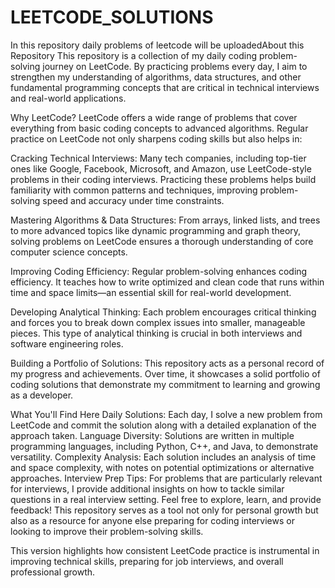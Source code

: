 # LEETCODE_SOLUTIONS
In this repository daily problems of leetcode will be uploadedAbout this Repository
This repository is a collection of my daily coding problem-solving journey on LeetCode. By practicing problems every day, I aim to strengthen my understanding of algorithms, data structures, and other fundamental programming concepts that are critical in technical interviews and real-world applications.

Why LeetCode?
LeetCode offers a wide range of problems that cover everything from basic coding concepts to advanced algorithms. Regular practice on LeetCode not only sharpens coding skills but also helps in:

Cracking Technical Interviews: Many tech companies, including top-tier ones like Google, Facebook, Microsoft, and Amazon, use LeetCode-style problems in their coding interviews. Practicing these problems helps build familiarity with common patterns and techniques, improving problem-solving speed and accuracy under time constraints.

Mastering Algorithms & Data Structures: From arrays, linked lists, and trees to more advanced topics like dynamic programming and graph theory, solving problems on LeetCode ensures a thorough understanding of core computer science concepts.

Improving Coding Efficiency: Regular problem-solving enhances coding efficiency. It teaches how to write optimized and clean code that runs within time and space limits—an essential skill for real-world development.

Developing Analytical Thinking: Each problem encourages critical thinking and forces you to break down complex issues into smaller, manageable pieces. This type of analytical thinking is crucial in both interviews and software engineering roles.

Building a Portfolio of Solutions: This repository acts as a personal record of my progress and achievements. Over time, it showcases a solid portfolio of coding solutions that demonstrate my commitment to learning and growing as a developer.

What You'll Find Here
Daily Solutions: Each day, I solve a new problem from LeetCode and commit the solution along with a detailed explanation of the approach taken.
Language Diversity: Solutions are written in multiple programming languages, including Python, C++, and Java, to demonstrate versatility.
Complexity Analysis: Each solution includes an analysis of time and space complexity, with notes on potential optimizations or alternative approaches.
Interview Prep Tips: For problems that are particularly relevant for interviews, I provide additional insights on how to tackle similar questions in a real interview setting.
Feel free to explore, learn, and provide feedback! This repository serves as a tool not only for personal growth but also as a resource for anyone else preparing for coding interviews or looking to improve their problem-solving skills.

This version highlights how consistent LeetCode practice is instrumental in improving technical skills, preparing for job interviews, and overall professional growth.
